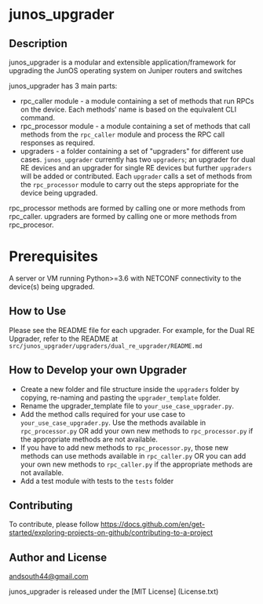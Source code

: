 # junos_upgrader

## Description

junos_upgrader is a modular and extensible application/framework for upgrading the JunOS operating system on Juniper routers and switches

junos_upgrader has 3 main parts:

* rpc_caller module - a module containing a set of methods that run RPCs on the device. Each methods' name is based on the equivalent CLI command.
* rpc_processor module - a module containing a set of methods that call methods from the `rpc_caller` module and process the RPC call responses as required.
* upgraders - a folder containing a set of "upgraders" for different use cases. `junos_upgrader` currently has two `upgraders`; an upgrader for dual RE devices and an upgrader for single RE devices but further `upgraders` will be added or contributed. Each `upgrader` calls a set of methods from the `rpc_processor` module to carry out the steps appropriate for the device being upgraded.

rpc_processor methods are formed by calling one or more methods from rpc_caller.
upgraders are formed by calling one or more methods from rpc_procesor.

# Prerequisites
A server or VM running Python>=3.6 with NETCONF connectivity to the device(s) being upgraded.

## How to Use
Please see the README file for each upgrader. For example, for the Dual RE Upgrader, refer to the README at `src/junos_upgrader/upgraders/dual_re_upgrader/README.md`

## How to Develop your own Upgrader
* Create a new folder and file structure inside the `upgraders` folder by copying, re-naming and pasting the `upgrader_template` folder.
* Rename the upgrader_template file to `your_use_case_upgrader.py`.
* Add the method calls required for your use case to `your_use_case_upgrader.py`. Use the methods available in `rpc_processor.py` OR add your own new methods to `rpc_processor.py` if the appropriate methods are not available.
* If you have to add new methods to `rpc_processor.py`, those new methods can use methods available in `rpc_caller.py` OR you can add your own new methods to `rpc_caller.py` if the appropriate methods are not available.
* Add a test module with tests to the `tests` folder

## Contributing

To contribute, please follow https://docs.github.com/en/get-started/exploring-projects-on-github/contributing-to-a-project

## Author and License

andsouth44@gmail.com

junos_upgrader is released under the [MIT License] (License.txt)

